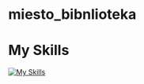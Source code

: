 # miesto_bibnlioteka

# My Skills

[![My Skills](https://skillicons.dev/icons?i=js,html,css,react,nodejs,remix)](https://skillicons.dev)
